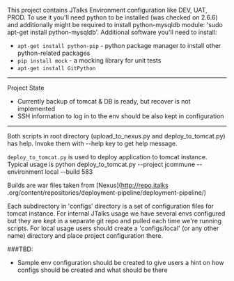 This project contains JTalks Environment configuration like DEV, UAT, PROD. To use it you'll need python to be installed (was checked on 2.6.6) and additionally might be required to install python-mysqldb module: 'sudo apt-get install python-mysqldb'.
Additional software you'll need to install:
 * `apt-get install python-pip` - python package manager to install other python-related packages
 * `pip install mock` - a mocking library for unit tests
 * `apt-get install GitPython`

-------------------------------
Project State
* Currently backup of tomcat & DB is ready, but recover is not implemented
* SSH information to log in to the env should be also kept in configuration

-------------------------------
Both scripts in root directory (upload_to_nexus.py and deploy_to_tomcat.py) has help. Invoke them with --help key to get help message.

`deploy_to_tomcat.py` is used to deploy application to tomcat instance. Typical usage is
python deploy_to_tomcat.py --project jcommune --environment local --build 583

Builds are war files taken from [Nexus](http://repo.jtalks
.org/content/repositories/deployment-pipeline/deployment-pipeline/)

Each subdirectory in 'configs' directory is a set of configuration files for tomcat instance. For internal JTalks usage
we have several envs configured but they are kept in a separate git repo and pulled each time we're running scripts.
For local usage users should create a 'configs/local' (or any other name) directory and place project configuration
there.

###TBD:
* Sample env configuration should be created to give users a hint on how configs should be created and what should be
 there

